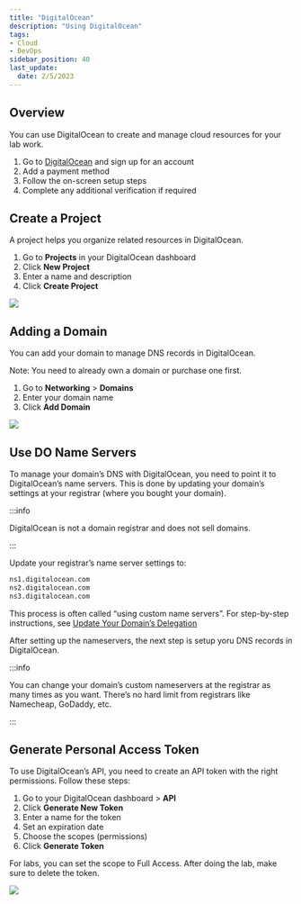 ```yaml
---
title: "DigitalOcean"
description: "Using DigitalOcean"
tags: 
- Cloud
- DevOps
sidebar_position: 40
last_update:
  date: 2/5/2023
---
```



## Overview

You can use DigitalOcean to create and manage cloud resources for your lab work.

1. Go to [DigitalOcean](https://cloud.digitalocean.com/registrations/new) and sign up for an account
2. Add a payment method
3. Follow the on-screen setup steps
4. Complete any additional verification if required


## Create a Project

A project helps you organize related resources in DigitalOcean.

1. Go to **Projects** in your DigitalOcean dashboard
2. Click **New Project**
3. Enter a name and description
4. Click **Create Project**

![](/img/docs/08052025-digitalocean-project.PNG)


## Adding a Domain

You can add your domain to manage DNS records in DigitalOcean.

Note: You need to already own a domain or purchase one first.

1. Go to **Networking** > **Domains**
2. Enter your domain name
3. Click **Add Domain**

![](/img/docs/08052025-digitalocean-networkign.PNG)


## Use DO Name Servers

To manage your domain’s DNS with DigitalOcean, you need to point it to DigitalOcean’s name servers. This is done by updating your domain’s settings at your registrar (where you bought your domain).

:::info 

DigitalOcean is not a domain registrar and does not sell domains.

:::

Update your registrar’s name server settings to:

```bash
ns1.digitalocean.com
ns2.digitalocean.com
ns3.digitalocean.com 
```

This process is often called “using custom name servers”. For step-by-step instructions, see [Update Your Domain’s Delegation](https://docs.digitalocean.com/products/networking/dns/getting-started/dns-registrars/#update-your-domains-delegation) 

After setting up the nameservers, the next step is setup yoru DNS records in DigitalOcean.

:::info 

You can change your domain’s custom nameservers at the registrar as many times as you want. There’s no hard limit from registrars like Namecheap, GoDaddy, etc.

:::


## Generate Personal Access Token 

To use DigitalOcean’s API, you need to create an API token with the right permissions. Follow these steps:

1. Go to your DigitalOcean dashboard > **API**
2. Click **Generate New Token**
3. Enter a name for the token
4. Set an expiration date
5. Choose the scopes (permissions)
6. Click **Generate Token**

For labs, you can set the scope to Full Access. After doing the lab, make sure to delete the token.

<div class="img-center"> 

![](/img/docs/08102025-create-pat.PNG)

</div>


<!-- <div class="img-center"> 

![](/img/docs/create-api-token-dgtaocean.PNG)

</div> -->
